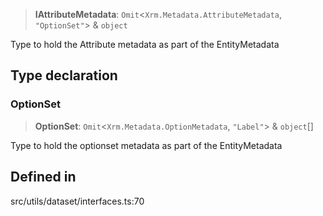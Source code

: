 > **IAttributeMetadata**: `Omit`\<`Xrm.Metadata.AttributeMetadata`, `"OptionSet"`\> & `object`

Type to hold the Attribute metadata as part of the EntityMetadata

## Type declaration

### OptionSet

> **OptionSet**: `Omit`\<`Xrm.Metadata.OptionMetadata`, `"Label"`\> & `object`[]

Type to hold the optionset metadata as part of the EntityMetadata

## Defined in

src/utils/dataset/interfaces.ts:70
